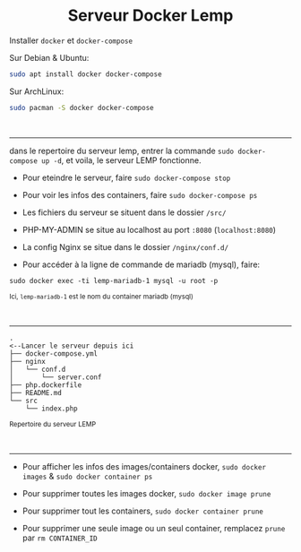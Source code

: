 <center><h1>Serveur Docker Lemp</h1></center>

Installer `docker` et `docker-compose`

Sur Debian & Ubuntu:
```bash
sudo apt install docker docker-compose
```

Sur ArchLinux:
```bash
sudo pacman -S docker docker-compose
```

<br>
<hr>

dans le repertoire du serveur lemp, entrer la commande `sudo docker-compose up -d`, et voila, le serveur LEMP fonctionne.

- Pour eteindre le serveur, faire `sudo docker-compose stop`

- Pour voir les infos des containers, faire `sudo docker-compose ps`

- Les fichiers du serveur se situent dans le dossier `/src/`

- PHP-MY-ADMIN se situe au localhost au port `:8080` (`localhost:8080`)

- La config Nginx se situe dans le dossier `/nginx/conf.d/`

- Pour accéder à la ligne de commande de mariadb (mysql), faire:
```
sudo docker exec -ti lemp-mariadb-1 mysql -u root -p
```
<small>Ici, `lemp-mariadb-1` est le nom du container mariadb (mysql)</small>

<br>
<hr>

```
.                                                                       <--Lancer le serveur depuis ici
├── docker-compose.yml
├── nginx
│   └── conf.d
│       └── server.conf
├── php.dockerfile
├── README.md
└── src
    └── index.php
```
<small>Repertoire du serveur LEMP</small>

<br>
<hr>

- Pour afficher les infos des images/containers docker, `sudo docker images` & `sudo docker container ps`

- Pour supprimer toutes les images docker, `sudo docker image prune`

- Pour supprimer tout les containers, `sudo docker container prune`

- Pour supprimer une seule image ou un seul container, remplacez `prune` par `rm CONTAINER_ID`


